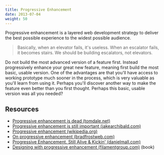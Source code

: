 ```yaml
---
title: Progressive Enhancement
date: 2013-07-04
weight: 50
---
```


Progressive enhancement is a layered web development strategy to deliver the best possible experience to the widest possible audience.

> Basically, when an elevator fails, it's useless. When an escalator fails, it becomes stairs. We should be building escalators, not elevators.

Do not build the most advanced version of a feature first. Instead progressively enhance your great new feature, meaning first build the most basic, usable version. One of the advantages are that you'll have access to working prototype much sooner in the process, which is very valuable as you'll learn from using it. Perhaps you'll discover another way to make the feature even better than you first thought. Perhaps this basic, usable version was all you needed?

## Resources

- [Progressive enhancement is dead (tomdale.net)](http://tomdale.net/2013/09/progressive-enhancement-is-dead/)
- [Progressive enhancement is still important (jakearchibald.com)](http://jakearchibald.com/2013/progressive-enhancement-still-important/)
- [Progressive enhancement (wikipedia.org)](http://en.wikipedia.org/wiki/Progressive_enhancement)
- [On progressive enhancement (bradfrostweb.com)](http://bradfrostweb.com/blog/post/on-progressive-enhancement/)
- [Progressive Enhancement. Still Alive & Kickin' (danielmall.com)](http://danielmall.com/articles/progressive-enhancement/)
- [Designing with progressive enhancement (filamentgroup.com)](http://filamentgroup.com/dwpe/) (book)
